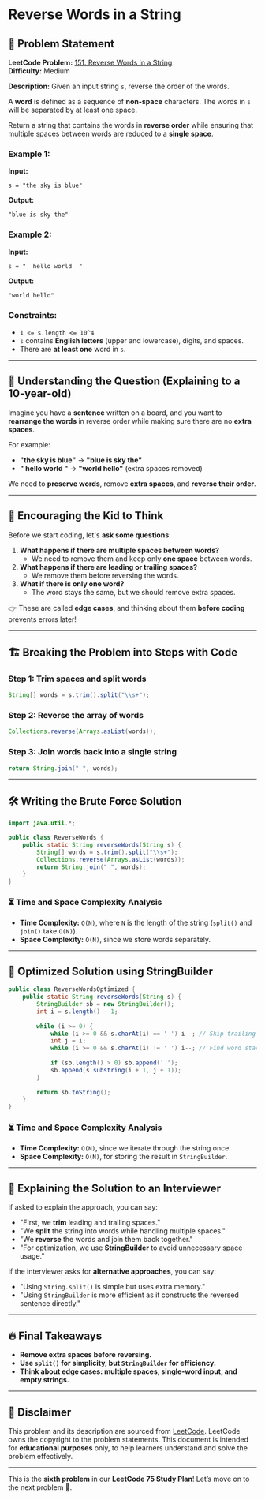 # Reverse Words in a String

## 📌 Problem Statement

**LeetCode Problem:** [151. Reverse Words in a String](https://leetcode.com/problems/reverse-words-in-a-string/)  
**Difficulty:** Medium  

**Description:**
Given an input string `s`, reverse the order of the words.

A **word** is defined as a sequence of **non-space** characters. The words in `s` will be separated by at least one space.

Return a string that contains the words in **reverse order** while ensuring that multiple spaces between words are reduced to a **single space**.

### **Example 1:**
**Input:**
```
s = "the sky is blue"
```
**Output:**
```
"blue is sky the"
```

### **Example 2:**
**Input:**
```
s = "  hello world  "
```
**Output:**
```
"world hello"
```

### **Constraints:**
- `1 <= s.length <= 10^4`
- `s` contains **English letters** (upper and lowercase), digits, and spaces.
- There are **at least one** word in `s`.

---

## 📌 Understanding the Question (Explaining to a 10-year-old)

Imagine you have a **sentence** written on a board, and you want to **rearrange the words** in reverse order while making sure there are no **extra spaces**.

For example:
- **"the sky is blue"** → **"blue is sky the"**
- **"  hello world  "** → **"world hello"** (extra spaces removed)

We need to **preserve words**, remove **extra spaces**, and **reverse their order**.

---

## 🧠 Encouraging the Kid to Think

Before we start coding, let's **ask some questions**:
1. **What happens if there are multiple spaces between words?**
   - We need to remove them and keep only **one space** between words.
2. **What happens if there are leading or trailing spaces?**
   - We remove them before reversing the words.
3. **What if there is only one word?**
   - The word stays the same, but we should remove extra spaces.

👉 These are called **edge cases**, and thinking about them **before coding** prevents errors later!

---

## 🏗️ Breaking the Problem into Steps with Code

### Step 1: Trim spaces and split words
```java
String[] words = s.trim().split("\\s+");
```

### Step 2: Reverse the array of words
```java
Collections.reverse(Arrays.asList(words));
```

### Step 3: Join words back into a single string
```java
return String.join(" ", words);
```

---

## 🛠️ Writing the Brute Force Solution

```java
import java.util.*;

public class ReverseWords {
    public static String reverseWords(String s) {
        String[] words = s.trim().split("\\s+");
        Collections.reverse(Arrays.asList(words));
        return String.join(" ", words);
    }
}
```

### ⏳ Time and Space Complexity Analysis
- **Time Complexity:** `O(N)`, where `N` is the length of the string (`split()` and `join()` take `O(N)`).
- **Space Complexity:** `O(N)`, since we store words separately.

---

## 🚀 Optimized Solution using StringBuilder

```java
public class ReverseWordsOptimized {
    public static String reverseWords(String s) {
        StringBuilder sb = new StringBuilder();
        int i = s.length() - 1;
        
        while (i >= 0) {
            while (i >= 0 && s.charAt(i) == ' ') i--; // Skip trailing spaces
            int j = i;
            while (i >= 0 && s.charAt(i) != ' ') i--; // Find word start
            
            if (sb.length() > 0) sb.append(' ');
            sb.append(s.substring(i + 1, j + 1));
        }
        
        return sb.toString();
    }
}
```

### ⏳ Time and Space Complexity Analysis
- **Time Complexity:** `O(N)`, since we iterate through the string once.
- **Space Complexity:** `O(N)`, for storing the result in `StringBuilder`.

---

## 📢 Explaining the Solution to an Interviewer
If asked to explain the approach, you can say:
- "First, we **trim** leading and trailing spaces."
- "We **split** the string into words while handling multiple spaces."
- "We **reverse** the words and join them back together."
- "For optimization, we use **StringBuilder** to avoid unnecessary space usage."

If the interviewer asks for **alternative approaches**, you can say:
- "Using `String.split()` is simple but uses extra memory."
- "Using `StringBuilder` is more efficient as it constructs the reversed sentence directly."

---

## 🔥 Final Takeaways
- **Remove extra spaces before reversing.**
- **Use `split()` for simplicity, but `StringBuilder` for efficiency.**
- **Think about edge cases: multiple spaces, single-word input, and empty strings.**

---

## 📜 Disclaimer
This problem and its description are sourced from [LeetCode](https://leetcode.com/problems/reverse-words-in-a-string/). LeetCode owns the copyright to the problem statements. This document is intended for **educational purposes** only, to help learners understand and solve the problem effectively.

---

This is the **sixth problem** in our **LeetCode 75 Study Plan**! Let’s move on to the next problem 🚀.


